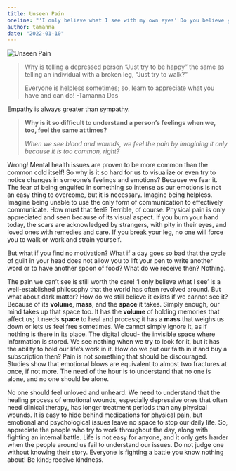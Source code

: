 ```yaml
---
title: Unseen Pain
oneline: "'I only believe what I see with my own eyes' Do you believe your mind? Can you now?"
author: tamanna
date: "2022-01-10"
---
```


![Unseen Pain](/blog/unseen-pain.jpeg)

> Why is telling a depressed person “Just try to be happy” the same as telling an individual with a broken leg, “Just try to walk?”
>
> Everyone is helpless sometimes; so, learn to appreciate what you have and can do! -Tamanna Das

Empathy is always greater than sympathy.

> **Why is it so difficult to understand a person’s feelings when we, too, feel the same at times?**
>
> _When we see blood and wounds, we feel the pain by imagining it only because it is too common, right?_

Wrong! Mental health issues are proven to be more common than the common cold itself! So
why is it so hard for us to visualize or even try to notice changes in someone’s feelings and emotions? Because we fear it. The fear of being engulfed in something so intense as our emotions is not an easy thing to overcome, but it is necessary. Imagine being helpless. Imagine being unable to use the only form of communication to effectively communicate. How must that feel? Terrible, of course. Physical pain is only appreciated and seen because of its visual aspect. If you burn your hand today, the scars are acknowledged by strangers, with pity in their eyes, and loved ones with remedies and care. If you break your leg, no one will force you to walk or work and strain yourself.

But what if you find no motivation? What if a day goes so bad that the cycle of guilt in your head does not allow you to lift your pen to write another word or to have another spoon of food? What do we receive then? Nothing.

The pain we can’t see is still worth the care!
‘I only believe what I see’ is a well-established philosophy that the world has often revolved around. But what about dark matter? How do we still believe it exists if we cannot see it? Because of its **volume**, **mass**, and the **space** it takes. Simply enough, our mind takes up that space too. It has the **volume** of holding memories that affect us; it needs **space** to heal and process; it has a **mass** that weighs us down or lets us feel free sometimes. We cannot simply ignore it, as if nothing is there in its place. The digital cloud- the invisible space where information is stored. We see nothing when we try to look for it, but it has the ability to hold our life’s work in it. How do we put our faith in it and buy a subscription then? Pain is not something that should be discouraged. Studies show that emotional blows are equivalent to almost two fractures at once, if not more. The need of the hour is to understand that no one is alone, and no one should be alone.

No one should feel unloved and unheard.
We need to understand that the healing process of emotional wounds, especially depressive ones that often need clinical therapy, has longer treatment periods than any physical wounds. It is easy to hide behind medications for physical pain, but emotional and psychological issues leave no space to stop our daily life. So, appreciate the people who try to work throughout the day, along with fighting an internal battle. Life is not easy for anyone, and it only gets harder when the people around us fail to understand our issues.
Do not judge one without knowing their story. Everyone is fighting a battle you know nothing about! Be kind; receive kindness.
